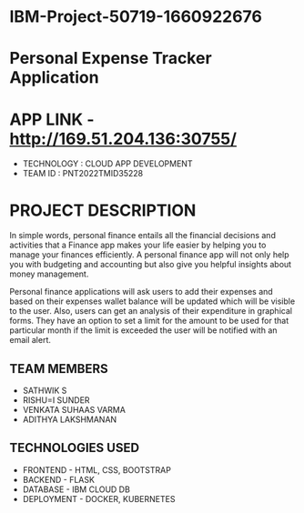 # IBM-Project-50719-1660922676
# Personal Expense Tracker Application

# APP LINK - http://169.51.204.136:30755/

- TECHNOLOGY : CLOUD APP DEVELOPMENT
- TEAM ID     : PNT2022TMID35228

# PROJECT DESCRIPTION

In simple words, personal finance entails all the financial decisions and activities that a Finance app makes your life easier by helping you to manage your finances efficiently. A personal finance app will not only help you with budgeting and accounting but also give you helpful insights about money management.

Personal finance applications will ask users to add their expenses and based on their expenses wallet balance will be updated which will be visible to the user.  Also, users can get an analysis of their expenditure in graphical forms. They have an option to set a limit for the amount to be used for that particular month if the limit is exceeded the user will be notified with an email alert.


## TEAM MEMBERS

- SATHWIK S
- RISHU=I SUNDER
- VENKATA SUHAAS VARMA
- ADITHYA LAKSHMANAN

## TECHNOLOGIES USED

- FRONTEND - HTML, CSS, BOOTSTRAP
- BACKEND - FLASK
- DATABASE - IBM CLOUD DB
- DEPLOYMENT - DOCKER, KUBERNETES




